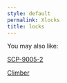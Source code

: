 ```yaml
---
style: default
permalink: Xlocks
title: locks
---
```

You may also like:

[SCP-9005-2](http://scp-wiki.net/scp-9005-2)

[Climber](http://scp-wiki.net/climber)
